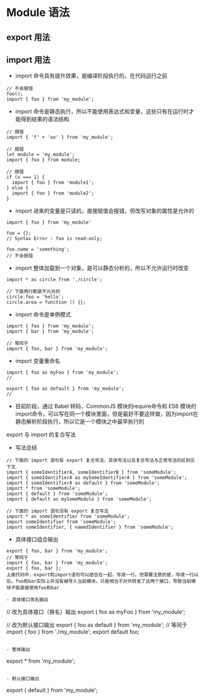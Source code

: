 # Module 语法
## export 用法

## import 用法
* import 命令具有提升效果，是编译阶段执行的，在代码运行之前
```
// 不会报错
foo();
import { foo } from 'my_module';
```

- import 命令是静态执行，所以不能使用表达式和变量，这些只有在运行时才能得到结果的语法结构
```
// 报错
import { 'f' + 'oo' } from 'my_module';

// 报错
let module = 'my_module';
import { foo } from module;

// 报错
if (x === 1) {
  import { foo } from 'module1';
} else {
  import { foo } from 'module2';
}
```

- import 进来的变量是只读的，直接赋值会报错，但改写对象的属性是允许的
```
import { foo } from 'my_module'

foo = {}; 
// Syntax Error : foo is read-only;

foo.name = 'something';
// 不会报错
```

- import 整体加载到一个对象，是可以静态分析的，所以不允许运行时改变
```
import * as circle from './circle';

// 下面两行都是不允许的
circle.foo = 'hello';
circle.area = function () {};
```

- import 命令是单例模式
```
import { foo } from 'my_module';
import { bar } from 'my_module';

// 等同于
import { foo, bar } from 'my_module';
```

- import 变量重命名
```
import { foo as myFoo } from 'my_module';
//

export { foo as default } from 'my_module';
//
```

- 目前阶段，通过 Babel 转码，CommonJS 模块的require命令和 ES6 模块的import命令，可以写在同一个模块里面，但是最好不要这样做，因为import在静态解析阶段执行，所以它是一个模块之中最早执行的



export 与 import 的复合写法
- 写法总结
```
// 下面的 import 语句有 export 复合写法，具体写法以及复合写法与正常写法的区别见下文
import { someIdentifierA, someIdentifierB } from 'someModule';
import { someIdentifierA as mySomeIdentifierA } from 'someModule';
import { someIdentifierA as default } from 'someModule';
import * from 'someModule';
import { default } from 'someModule';
import { default as mySomeModule } from 'someModule';

// 下面的 import 语句没有 export 复合写法
import * as someIdentifier from 'someModule';
import someIdentifier from 'someModule';
import someIdentifier, { namedIdentifier } from 'someModule';
```

* 具体接口组合输出
```
export { foo, bar } from 'my_module';
// 等同于
import { foo, bar } from 'my_module';
export { foo, bar };
上面代码中，export和import语句可以结合在一起，写成一行。但需要注意的是，写成一行以后，foo和bar实际上并没有被导入当前模块，只是相当于对外转发了这两个接口，导致当前模块不能直接使用foo和bar

- 具体接口改名输出
```
// 改为具体接口（换名）输出
export { foo as myFoo } from 'my_module';

// 改为默认接口输出
export { foo as default } from 'my_module';
// 等同于
import { foo } from './my_module';
export default foo;
```

- 整体输出
```
export * from 'my_module';
```

- 默认接口输出
```
export { default } from 'my_module';
```
